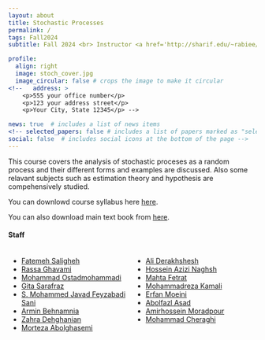 ```yaml
---
layout: about
title: Stochastic Processes
permalink: /
tags: Fall2024
subtitle: Fall 2024 <br> Instructor <a href='http://sharif.edu/~rabiee/'>Hamid R. Rabiee</a>

profile:
  align: right
  image: stoch_cover.jpg
  image_circular: false # crops the image to make it circular
<!--   address: >
    <p>555 your office number</p>
    <p>123 your address street</p>
    <p>Your City, State 12345</p> -->

news: true  # includes a list of news items
<!-- selected_papers: false # includes a list of papers marked as "selected={true}"
social: false  # includes social icons at the bottom of the page -->
---
```

This course covers the analysis of stochastic proceses as a random process and their different forms and examples are discussed. Also some relavant subjects such as estimation theory and hypothesis are compehensively studied.

<!-- You can downlowd course syllabus <a href="/assets/Fall2024/pdf/Fall-2023_Syllabus_Stocahstic_Processes_Rabiee.pdf">here</a>. -->
You can downlowd course syllabus here <a href="/assets/Fall2024/Stochastic2024_syllabus.pdf">here</a>.

You can also download main text book from <a href="/assets/Fall2024/Papoulis-Fourth.zip">here</a>.

<h4>Staff</h4>
<div style="display: flex;">
    <div style="flex: 1; padding: 3px;">
        <ul>
           <li> <a href="mailto:fa.saligheh@gmail.com">Fatemeh Saligheh</a> </li>
  <li> <a href="mailto:rassa.gh@gmail.com">Rassa Ghavami</a> </li>
  <li> <a href="mailto:mohammad.ostad73@gmail.com">Mohammad Ostadmohammadi</a> </li>
  <li> <a href="mailto:sarafraz@ce.sharif.edu, gita.sarafraz@gmail.com">Gita Sarafraz</a> </li>
  <li> <a href="mailto:smjfas@gmail.com">S. Mohammed Javad Feyzabadi Sani</a> </li>
  <li> <a href="mailto:arminbehnamnia@gmail.com">Armin Behnamnia</a> </li>
  <li> <a href="mailto:zahra.dehghanian97@gmail.com">Zahra Dehghanian</a> </li>
  <li> <a href="mailto:a.re.morteza@gmail.com">Morteza Abolghasemi</a> </li>
        </ul>
    </div>
    <div style="flex: 1; padding: 3px;">
        <ul>
  <li> <a href="mailto:ali.derakhshesh79@gmail.com">Ali Derakhshesh</a> </li>
  <li> <a href="mailto:hossein.azizi@gmail.com">Hossein Azizi Naghsh</a> </li>
  <li> <a href="mailto:77fetrat@gmail.com">Mahta Fetrat</a> </li>
  <li> <a href="mailto:mohamadreza.kamali79@sharif.edu">Mohammadreza Kamali</a> </li>
  <li> <a href="mailto:moeini.erfan@gmail.com">Erfan Moeini</a> </li>
  <li> <a href="mailto:a.asad@sharif.edu">Abolfazl Asad</a> </li>
  <li> <a href="mailto:a.moradpour1378@gmail.com">Amirhossein Moradpour</a> </li>
  <li> <a href="mailto:mohammad.cheraghi80@gmail.com">Mohammad Cheraghi</a> </li>
        </ul>
    </div>
</div>
